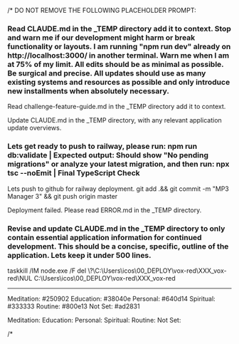 /* DO NOT REMOVE THE FOLLOWING PLACEHOLDER PROMPT:

### Read CLAUDE.md  in the _TEMP directory add it to context.  Stop and warn me if our development might harm or break functionality or layouts. I am running "npm run dev" already on http://localhost:3000/ in another terminal. Warn me when I am at 75% of my limit. All edits should be as minimal as possible. Be surgical and precise. All updates should use as many existing systems and resources as possible and only introduce new installments when absolutely necessary.

Read challenge-feature-guide.md  in the _TEMP directory add it to context.

Update CLAUDE.md in the _TEMP directory, with any relevant application update overviews.

### Lets get ready to push to railway, please run: npm run db:validate | Expected output: Should show "No pending migrations" or analyze your latest migration, and then run: npx tsc --noEmit | Final TypeScript Check
Lets push to github for railway deployment.
git add .&& git commit -m "MP3 Manager 3" && git push origin master

Deployment failed. Please read ERROR.md in the _TEMP directory. 

### Revise and update CLAUDE.md in the _TEMP directory to only contain essential application information for continued development. This should be a concise, specific, outline of the application. Lets keep it under 500 lines. 

taskkill /IM node.exe /F
del \\?\C:\Users\icos\00_DEPLOY\vox-red\XXX_vox-red\NUL
C:\Users\icos\00_DEPLOY\vox-red\XXX_vox-red

-------------------------------------------------------------------------

Meditation: #250902
Education: #38040e
Personal: #640d14
Spiritual: #333333
Routine: #800e13
Not Set: #ad2831

Meditation:
Education: 
Personal: 
Spiritual: 
Routine: 
Not Set: 

/*
